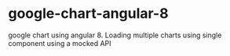 # google-chart-angular-8
google chart using angular 8. Loading multiple charts using single component using a mocked API 
